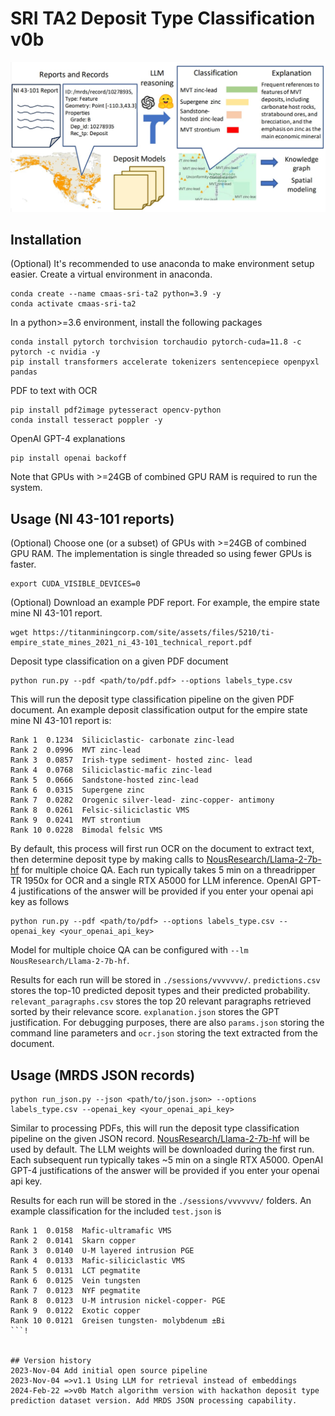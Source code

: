 # SRI TA2 Deposit Type Classification v0b

![System Diagram](doc/overview2.jpg)

## Installation

(Optional) It's recommended to use anaconda to make environment setup easier. Create a virtual environment in anaconda.
```
conda create --name cmaas-sri-ta2 python=3.9 -y
conda activate cmaas-sri-ta2
```

In a python>=3.6 environment, install the following packages

```
conda install pytorch torchvision torchaudio pytorch-cuda=11.8 -c pytorch -c nvidia -y
pip install transformers accelerate tokenizers sentencepiece openpyxl pandas
```

PDF to text with OCR
```
pip install pdf2image pytesseract opencv-python
conda install tesseract poppler -y
```

OpenAI GPT-4 explanations
```
pip install openai backoff
```

Note that GPUs with >=24GB of combined GPU RAM is required to run the system.

## Usage (NI 43-101 reports)
(Optional) Choose one (or a subset) of GPUs with >=24GB of combined GPU RAM. The implementation is single threaded so using fewer GPUs is faster. 
```
export CUDA_VISIBLE_DEVICES=0
```

(Optional) Download an example PDF report. For example, the empire state mine NI 43-101 report.
```
wget https://titanminingcorp.com/site/assets/files/5210/ti-empire_state_mines_2021_ni_43-101_technical_report.pdf
```

Deposit type classification on a given PDF document
```
python run.py --pdf <path/to/pdf.pdf> --options labels_type.csv
```
This will run the deposit type classification pipeline on the given PDF document. An example deposit classification output for the empire state mine NI 43-101 report is:
```
Rank 1  0.1234  Siliciclastic- carbonate zinc-lead
Rank 2  0.0996  MVT zinc-lead
Rank 3  0.0857  Irish-type sediment- hosted zinc- lead
Rank 4  0.0768  Siliciclastic-mafic zinc-lead
Rank 5  0.0666  Sandstone-hosted zinc-lead
Rank 6  0.0315  Supergene zinc
Rank 7  0.0282  Orogenic silver-lead- zinc-copper- antimony
Rank 8  0.0261  Felsic-siliciclastic VMS
Rank 9  0.0241  MVT strontium
Rank 10 0.0228  Bimodal felsic VMS
```

By default, this process will first run OCR on the document to extract text, then determine deposit type by making calls to [NousResearch/Llama-2-7b-hf](https://huggingface.co/NousResearch/Llama-2-7b-hf) for multiple choice QA. Each run typically takes 5 min on a threadripper TR 1950x for OCR and a single RTX A5000 for LLM inference. OpenAI GPT-4 justifications of the answer will be provided if you enter your openai api key as follows
```
python run.py --pdf <path/to/pdf> --options labels_type.csv --openai_key <your_openai_api_key>
```
Model for multiple choice QA can be configured with `--lm NousResearch/Llama-2-7b-hf`. 

Results for each run will be stored in `./sessions/vvvvvvv/`. `predictions.csv` stores the top-10 predicted deposit types and their predicted probability. `relevant_paragraphs.csv` stores the top 20 relevant paragraphs retrieved sorted by their relevance score. `explanation.json` stores the GPT justification. For debugging purposes, there are also `params.json` storing the command line parameters and `ocr.json` storing the text extracted from the document.

## Usage (MRDS JSON records)
```
python run_json.py --json <path/to/json.json> --options labels_type.csv --openai_key <your_openai_api_key>
```
Similar to processing PDFs, this will run the deposit type classification pipeline on the given JSON record. [NousResearch/Llama-2-7b-hf](https://huggingface.co/NousResearch/Llama-2-7b-hf) will be used by default. The LLM weights will be downloaded during the first run. Each subsequent run typically takes ~5 min on a single RTX A5000. OpenAI GPT-4 justifications of the answer will be provided if you enter your openai api key.

Results for each run will be stored in the `./sessions/vvvvvvv/` folders. An example classification for the included `test.json` is

```
Rank 1  0.0158  Mafic-ultramafic VMS
Rank 2  0.0141  Skarn copper
Rank 3  0.0140  U-M layered intrusion PGE
Rank 4  0.0133  Mafic-siliciclastic VMS
Rank 5  0.0131  LCT pegmatite
Rank 6  0.0125  Vein tungsten
Rank 7  0.0123  NYF pegmatite
Rank 8  0.0123  U-M intrusion nickel-copper- PGE
Rank 9  0.0122  Exotic copper
Rank 10 0.0121  Greisen tungsten- molybdenum ±Bi
```!


## Version history
2023-Nov-04 Add initial open source pipeline 
2023-Nov-04 =>v1.1 Using LLM for retrieval instead of embeddings
2024-Feb-22 =>v0b Match algorithm version with hackathon deposit type prediction dataset version. Add MRDS JSON processing capability.
